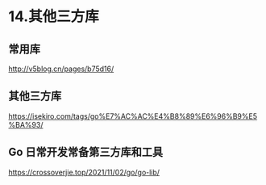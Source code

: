 # 14.其他三方库


## 常用库
http://v5blog.cn/pages/b75d16/



## 其他三方库
https://isekiro.com/tags/go%E7%AC%AC%E4%B8%89%E6%96%B9%E5%BA%93/



## Go 日常开发常备第三方库和工具
https://crossoverjie.top/2021/11/02/go/go-lib/